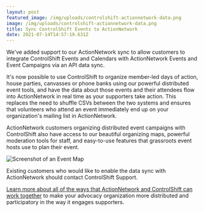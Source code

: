 ```yaml
---
layout: post
featured_image: /img/uploads/controlshift-actionnetwork-data.png
image: /img/uploads/controlshift-actionnetwork-data.png
title: Sync ControlShift Events to ActionNetwork
date: 2021-07-14T14:57:19.631Z
---
```

We've added support to our ActionNetwork sync to allow customers to integrate ControlShift Events and Calendars with ActionNetwork Events and Event Campaigns via an API data sync.

It's now possible to use ControlShift to organize member-led days of action, house parties, canvasses or phone banks using our powerful distributed event tools, and have the data about those events and their attendees flow into ActionNetwork in real time as your supporters take action. This replaces the need to shuffle CSVs between the two systems and ensures that volunteers who attend an event immediately end up on your organization's mailing list in ActionNetwork. 

ActionNetwork customers organizing distributed event campaigns with ControlShift also have access to our beautiful organizing maps, powerful moderation tools for staff, and easy-to-use features that grassroots event hosts use to plan their event. 

![Screenshot of an Event Map](/assets/images/home/event-local-screen.png)

Existing customers who would like to enable the data sync with ActionNetwork should contact ControlShift Support.

[Learn more about all of the ways that ActionNetwork and ControlShift can work together](/integrations/action-network) to make your advocacy organization more distributed and participatory in the way it engages supporters. 